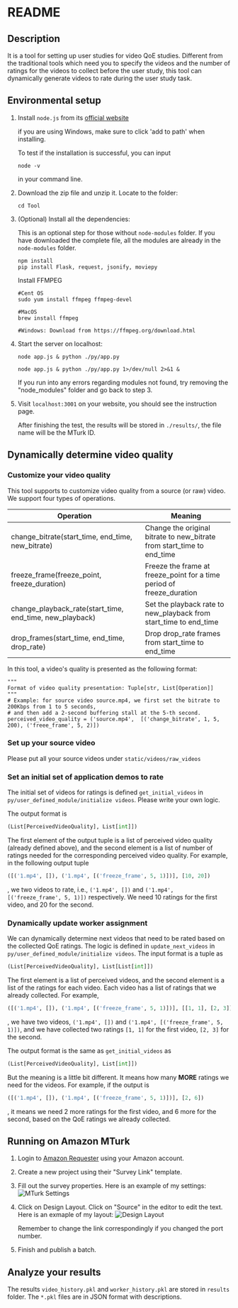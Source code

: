 
# README

## Description

It is a tool for setting up user studies for video QoE studies.
Different from the traditional tools which need you to specify the videos and the number of ratings for the videos to collect before the user study,
this tool can dynamically generate videos to rate during the user study task.

## Environmental setup

1. Install `node.js` from its [official website](https://nodejs.org/en/download/)

   if you are using Windows, make sure to click 'add to path' when installing.

   To test if the installation is successful, you can input 

   ```shell
   node -v
   ```

   in your command line.

2. Download the zip file and unzip  it. Locate to the folder:

   ```shell
   cd Tool
   ```

3. (Optional) Install all the dependencies:

   This is an optional step for those without `node-modules` folder. If you have downloaded the complete file, all the modules are already in the `node-modules` folder.

   ```shell
   npm install
   pip install Flask, request, jsonify, moviepy
   ```
   
   Install FFMPEG
   ```shell
   #Cent OS 
   sudo yum install ffmpeg ffmpeg-devel
   
   #MacOS
   brew install ffmpeg
   
   #Windows: Download from https://ffmpeg.org/download.html
   ```

4. Start the server on localhost:

   ```shell
   node app.js & python ./py/app.py
   ```

   ```shell
   node app.js & python ./py/app.py 1>/dev/null 2>&1 &
   ```

   If you run into any errors regarding modules not found, try removing the "node_modules" folder and go back to step 3.

5. Visit `localhost:3001` on your website, you should see the instruction page.

   After finishing the test, the results will be stored in `./results/`, the file name will be the MTurk ID.

## Dynamically determine video quality

### Customize your video quality

This tool supports to customize video quality from a source (or raw) video. We support four types of operations.

| Operation                                               | Meaning                                                                |
|---------------------------------------------------------|------------------------------------------------------------------------|
| change_bitrate(start_time, end_time, new_bitrate)       | Change the original bitrate to new_bitrate from start_time to end_time |      
| freeze_frame(freeze_point, freeze_duration)             | Freeze the frame at freeze_point for a time period of freeze_duration  | 
| change_playback_rate(start_time, end_time, new_playback) | Set the playback rate to new_playback from start_time to end_time      |  
 | drop_frames(start_time, end_time, drop_rate)            | Drop drop_rate frames from start_time to end_time                      | 

In this tool, a video's quality is presented as the following format:
```python3
"""
Format of video quality presentation: Tuple[str, List[Operation]]
"""
# Example: for source video source.mp4, we first set the bitrate to 200Kbps from 1 to 5 seconds,
# and then add a 2-second buffering stall at the 5-th second.
perceived_video_quality = ('source.mp4',  [('change_bitrate', 1, 5, 200), ('freee_frame', 5, 2)])
```

### Set up your source video

Please put all your source videos under `static/videos/raw_videos` 

### Set an initial set of application demos to rate

The initial set of videos for ratings is defined `get_initial_videos` in `py/user_defined_module/initialize videos`.
Please write your own logic.

The output format is
```python
(List[PerceivedVideoQuality], List[int]])
```
The first element of the output tuple is a list of perceived video quality (already defined above), and the second element
is a list of number of ratings needed for the corresponding perceived video quality. For example, in the following output tuple
```python
([('1.mp4', []), ('1.mp4', [('freeze_frame', 5, 1)])], [10, 20])
```
, we two videos to rate, i.e., `('1.mp4', [])` and `('1.mp4', [('freeze_frame', 5, 1)])` respectively. We need 10 ratings for the first video, and 20 for the second.


### Dynamically update worker assignment
We can dynamically determine next videos that need to be rated based on the collected QoE ratings. 
The logic is defined in `update_next_videos` in `py/user_defined_module/initialize videos`.
The input format is a tuple as
```python
(List[PerceivedVideoQuality], List[List[int]])
```
The first element is a list of perceived videos, and the second element is a list of the ratings for each video.
Each video has a list of ratings that we already collected.
For example,
```python
([('1.mp4', []), ('1.mp4', [('freeze_frame', 5, 1)])], [[1, 1], [2, 3]])
```
, we have two videos, `('1.mp4', [])` and `('1.mp4', [('freeze_frame', 5, 1)])`, and we have collected two ratings `[1, 1]` for the first video, `[2, 3]` for the second.

The output format is the same as `get_initial_videos` as
```python
(List[PerceivedVideoQuality], List[int]])
```
But the meaning is a little bit different.
It means how many **MORE** ratings we need for the videos. For example, if the output is
```python
([('1.mp4', []), ('1.mp4', [('freeze_frame', 5, 1)])], [2, 6])
```
, it means we need 2 more ratings for the first video, and 6 more for the second, based on the QoE ratings we already collected.

## Running on Amazon MTurk

1. Login to [Amazon Requester](https://requester.mturk.com/begin_signin) using your Amazon account.

2. Create a new project using their "Survey Link" template.

3. Fill out the survey properties. Here is an example of my settings:
   ![MTurk Settings](https://github.com/sheric98/QoEProject/blob/master/static/MTurk_Settings.png)

4. Click on Design Layout. Click on "Source" in the editor to edit the text.
   Here is an exmaple of my layout:
   ![Design Layout](https://github.com/sheric98/QoEProject/blob/master/static/Design_Layout.png)

   Remember to change the link correspondingly if you changed the port number.

5. Finish and publish a batch.

## Analyze your results

The results `video_history.pkl` and  `worker_history.pkl` are stored in `results` folder.
The `*.pkl` files are in JSON format with descriptions.


